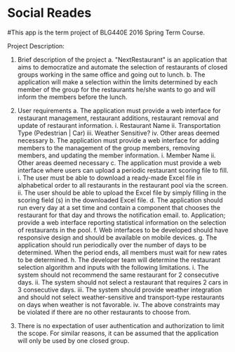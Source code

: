 # Social Reades

#This app is the term project of BLG440E 2016 Spring Term Course.


Project Description: 

1. Brief description of the project 
  a. "NextRestaurant" is an application that aims to democratize and automate the selection of restaurants of closed groups working in the same office and going out to lunch. 
  b. The application will make a selection within the limits determined by each member of the group for the restaurants he/she wants to go and will inform the members before the lunch. 
  
2. User requirements
  a. The application must provide a web interface for restaurant management, restaurant additions, restaurant removal and update of restaurant information. 
    i. Restaurant Name 
    ii. Transportation Type (Pedestrian | Car) 
    iii. Weather Sensitive?
    iv. Other areas deemed necessary
  b. The application must provide a web interface for adding members to the management of the group members, removing members, and updating the member information.
    i. Member Name
    ii. Other areas deemed necessary
  c. The application must provide a web interface where users can upload a periodic restaurant scoring file to fill.
    i. The user must be able to download a ready-made Excel file in alphabetical order to all restaurants in the restaurant pool via the        screen.
    ii. The user should be able to upload the Excel file by simply filling in the scoring field (s) in the downloaded Excel file.
  d. The application should run every day at a set time and contain a component that chooses the restaurant for that day and throws the notification email. to. Application; provide a web interface reporting statistical information on the selection of restaurants in the pool.
  f. Web interfaces to be developed should have responsive design and should be available on mobile devices.
  g. The application should run periodically over the number of days to be determined. When the period ends, all members must wait for new rates to be determined.
  h. The developer team will determine the restaurant selection algorithm and inputs with the following limitations.
    i. The system should not recommend the same restaurant for 2 consecutive days.
    ii. The system should not select a restaurant that requires 2 cars in 3 consecutive days.
    iii. The system should provide weather integration and should not select weather-sensitive and transport-type restaurants on days when weather is not favorable.
    iv. The above constraints may be violated if there are no other restaurants to choose from.
    
3. There is no expectation of user authentication and authorization to limit the scope. For similar reasons, it can be assumed that the application will only be used by one closed group.
